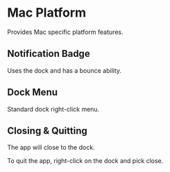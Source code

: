 # Mac Platform

Provides Mac specific platform features.

## Notification Badge

Uses the dock and has a bounce ability.

## Dock Menu

Standard dock right-click menu.

## Closing & Quitting

The app will close to the dock.

To quit the app, right-click on the dock and pick close.
